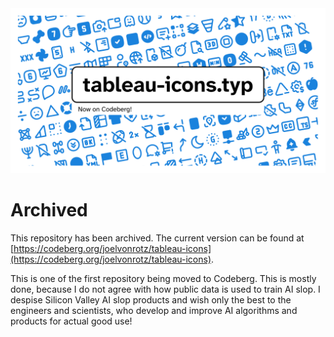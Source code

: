 
<img src="docs/banner.png">

# Archived

This repository has been archived. The current version can be found at [https://codeberg.org/joelvonrotz/tableau-icons](https://codeberg.org/joelvonrotz/tableau-icons).

This is one of the first repository being moved to Codeberg. This is mostly done, because I do not agree with how public data is used to train AI slop. I despise Silicon Valley AI slop products and wish only the best to the engineers and scientists, who develop and improve AI algorithms and products for actual good use!